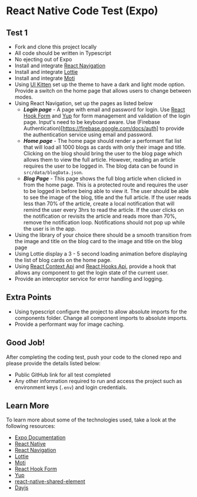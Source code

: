 # React Native Code Test (Expo)

## Test 1

- Fork and clone this project locally
- All code should be written in Typescript
- No ejecting out of Expo
- Install and integrate [React Navigation](https://reactnavigation.org/docs/getting-started)
- Install and integrate [Lottie](https://docs.expo.io/versions/latest/sdk/lottie/)
- Install and integrate [Moti](https://github.com/nandorojo/moti)
- Using [UI Kitten](https://akveo.github.io/react-native-ui-kitten/docs/getting-started/what-is-ui-kitten#what-is-ui-kitten) set up the theme to have a dark and light mode option. Provide a switch on the home page that allows users to change between modes.
- Using React Navigation, set up the pages as listed below
    - ***Login page*** - A page with email and password for login. Use [React Hook Form](https://react-hook-form.com/) and [Yup](https://github.com/jquense/yup) for form management and validation of the login page. Input's need to be keyboard aware. Use (Firebase Authentication)[https://firebase.google.com/docs/auth] to provide the authentication service using email and password.
    - ***Home page*** - The home page should render a performant flat list that will load all 1000 blogs as cards with only their image and title. Clicking on the blog should bring the user to the blog page which allows them to view the full article. However, reading an article requires the user to be logged in. The blog data can be found in `src/data/blogData.json`.
    - ***Blog Page*** - This page shows the full blog article when clicked in from the home page. This is a protected route and requires the user to be logged in before being able to view it. The user should be able to see the image of the blog, title and the full article. If the user reads less than 70% of the article, create a local notification that will remind the user every 3hrs to read the article. If the user clicks on the notification or revisits the article and reads more than 70%, remove the notification loop. Notifications should not pop up while the user is in the app.
- Using the library of your choice there should be a smooth transition from the image and title on the blog card to the image and title on the blog page
- Using Lottie display a 3 - 5 second loading animation before displaying the list of blog cards on the home page.
- Using [React Context Api](https://reactjs.org/docs/context.html) and [React Hooks Api](https://reactjs.org/docs/hooks-reference.html), provide a hook that allows any component to get the login state of the current user.
- Provide an interceptor service for error handling and logging.


## Extra Points
- Using typescript configure the project to allow absolute imports for the components folder. Change all component imports to absolute imports.
- Provide a performant way for image caching.

## Good Job!

After completing the coding test, push your code to the cloned repo and please provide the details listed below:

- Public GitHub link for all test completed
- Any other information required to run and access the project such as environment keys (`.env`) and login credentials.

## Learn More

To learn more about some of the technologies used, take a look at the following resources:

- [Expo Documentation](https://docs.expo.io/)
- [React Native](https://reactnative.dev/docs/getting-started)
- [React Navigation](https://reactnavigation.org/docs/getting-started)
- [Lottie](https://docs.expo.io/versions/latest/sdk/lottie/)
- [Moti](https://github.com/nandorojo/moti)
- [React Hook Form](https://react-hook-form.com/)
- [Yup](https://github.com/jquense/yup)
- [react-native-shared-element](https://github.com/IjzerenHein/react-native-shared-element)
- [Dayjs](https://day.js.org/)
